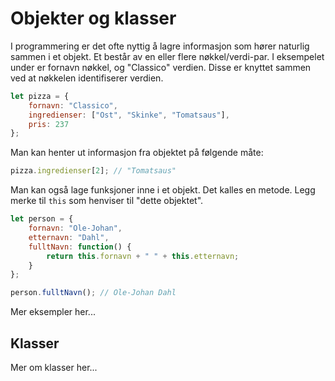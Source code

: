 # Objekter og klasser

I programmering er det ofte nyttig å lagre informasjon som hører naturlig sammen i et objekt. Et består av en eller flere nøkkel/verdi-par. I eksempelet under er fornavn nøkkel, og "Classico" verdien. Disse er knyttet sammen ved at nøkkelen identifiserer verdien.

```javascript
let pizza = {
    fornavn: "Classico",
    ingredienser: ["Ost", "Skinke", "Tomatsaus"],
    pris: 237
};
```

Man kan henter ut informasjon fra objektet på følgende måte:

```javascript
pizza.ingredienser[2]; // "Tomatsaus"
```

Man kan også lage funksjoner inne i et objekt. Det kalles en metode. Legg merke til ```this``` som henviser til "dette objektet".

```javascript
let person = {
    fornavn: "Ole-Johan",
    etternavn: "Dahl",
    fulltNavn: function() {
        return this.fornavn + " " + this.etternavn;
    }
};

person.fulltNavn(); // Ole-Johan Dahl
```


Mer eksempler her...

## Klasser
Mer om klasser her...